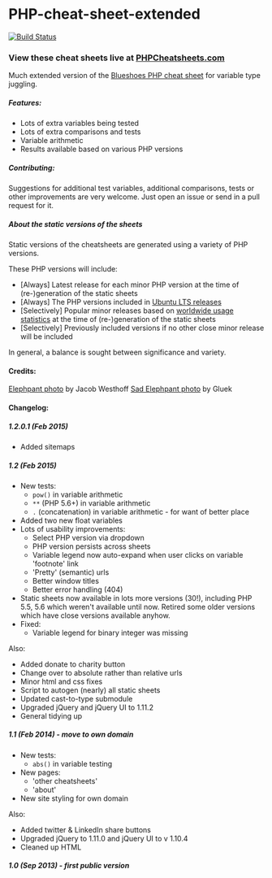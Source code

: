 PHP-cheat-sheet-extended
========================
[![Build Status](https://travis-ci.org/jrfnl/PHP-cheat-sheet-extended.svg?branch=master)](https://travis-ci.org/jrfnl/PHP-cheat-sheet-extended)

### View these cheat sheets live at [PHPCheatsheets.com](http://phpcheatsheets.com/)

Much extended version of the [Blueshoes PHP cheat sheet](http://www.blueshoes.org/en/developer/php_cheat_sheet/) for variable type juggling.


##### Features:
* Lots of extra variables being tested
* Lots of extra comparisons and tests
* Variable arithmetic
* Results available based on various PHP versions


##### Contributing:
Suggestions for additional test variables, additional comparisons, tests or other improvements are very welcome. Just open an issue or send in a pull request for it.


##### About the static versions of the sheets

Static versions of the cheatsheets are generated using a variety of PHP versions.

These PHP versions will include:
* [Always] Latest release for each minor PHP version at the time of (re-)generation of the static sheets
* [Always] The PHP versions included in [Ubuntu LTS releases](http://distrowatch.com/table.php?distribution=Ubuntu)
* [Selectively] Popular minor releases based on [worldwide usage statistics](http://w3techs.com/technologies/details/pl-php/all/all) at the time of (re-)generation of the static sheets
* [Selectively] Previously included versions if no other close minor release will be included

In general, a balance is sought between significance and variety.


#### Credits:
[Elephpant photo](http://www.flickr.com/photos/jakobwesthoff/3231273333/) by Jacob Westhoff
[Sad Elephpant photo](http://www.flickr.com/photos/gluek/100179589/) by Gluek


#### Changelog:

##### 1.2.0.1 (Feb 2015)
* Added sitemaps


##### 1.2 (Feb 2015)
* New tests:
	- `pow()` in variable arithmetic
	- `**` (PHP 5.6+) in variable arithmetic
	- `.` (concatenation) in variable arithmetic - for want of better place
* Added two new float variables
* Lots of usability improvements:
	- Select PHP version via dropdown
	- PHP version persists across sheets
	- Variable legend now auto-expand when user clicks on variable 'footnote' link
	- 'Pretty' (semantic) urls
	- Better window titles
	- Better error handling (404)
* Static sheets now available in lots more versions (30!), including PHP 5.5, 5.6 which weren't available until now. Retired some older versions which have close versions available anyhow.
* Fixed:
	- Variable legend for binary integer was missing

Also:
* Added donate to charity button
* Change over to absolute rather than relative urls
* Minor html and css fixes
* Script to autogen (nearly) all static sheets
* Updated cast-to-type submodule
* Upgraded jQuery and jQuery UI to 1.11.2
* General tidying up


##### 1.1 (Feb 2014) - move to own domain
* New tests:
	- `abs()` in variable testing
* New pages:
	- 'other cheatsheets'
	- 'about'
* New site styling for own domain

Also:
* Added twitter & LinkedIn share buttons
* Upgraded jQuery to 1.11.0 and jQuery UI to v 1.10.4
* Cleaned up HTML


##### 1.0 (Sep 2013) - first public version